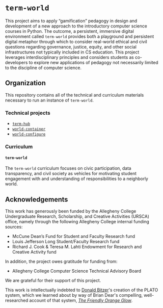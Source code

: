 # `term-world`

This project aims to apply “gamification” pedagogy in design and development of a new approach to the introductory computer science courses in Python. The outcome, a persistent, immersive digital environment called `term-world` provides both a playground and persistent digital metaphor through which to consider real-world ethical and civil questions regarding governance, justice, equity, and other social infrastructures not typically included in CS education. This project leverages interdisciplinary principles and considers students as co-developers to explore new applications of pedagogy not necessarily limited to the discipline of computer science.

## Organization

This repository contains all of the technical and curriculum materials necessary to run an instance of `term-world`. 

### Technical projects

* [`term-hub`](https://github.com/term-world/term-hub)
* [`world-container`](https://github.com/term-world/world-container)
* [`world-configure`](https://github.com/term-world/world-configure)

### Curriculum

#### `term-world`

The `term-world` curriculum focuses on civic participation, data transparency, and civil society as vehicles for motivating student engagement with and understanding of responsibilities to a neighborly world.

## Acknowledgements

This work has generously been funded by the Allegheny College Undergraduate Research, Scholarship, and Creative Activities (URSCA) office, namely through the following Allegheny College internal funding sources:

* McCune Dean’s Fund for Student and Faculty Research fund
* Louis Jefferson Long Student/Faculty Research fund
* Richard J. Cook & Teresa M. Lahti Endowment for Research and Creative Activity fund

In addition, the project owes gratitude for funding from:

* Allegheny College Computer Science Technical Advisory Board

We are grateful for their support of this project.

This work is intellectually indebted to [Donald Bitzer](https://www.csc.ncsu.edu/people/bitzer/)'s creation of the PLATO system, which we learned about by way of Brian Dear's compelling, well-researched account of that system, [_The Friendly Orange Glow_](http://www.friendlyorangeglow.com/).
